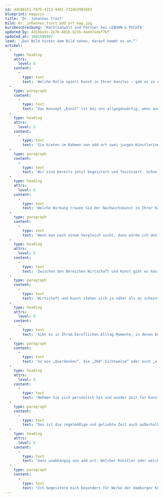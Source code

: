 ```yaml
---
id: d4b90151-f075-4213-9481-732db3985693
blueprint: magazin
title: 'Dr. Johannes Trost'
bild: dr._johannes_trost_add_art_mag.jpg
kurzbeschreibung: 'Rechtsanwalt und Partner bei LEBUHN & PUCHTA'
updated_by: 4d1bba3c-2e7b-401b-b23b-dae97edaf7bf
updated_at: 1681586987
lead: '„Das Bild hinter dem Bild sehen, darauf kommt es an.“'
artikel:
  -
    type: heading
    attrs:
      level: 5
    content:
      -
        type: text
        text: 'Welche Rolle spielt Kunst in Ihrer Kanzlei – gab es in der Vergangenheit Berührungspunkte?'
  -
    type: paragraph
    content:
      -
        type: text
        text: 'Das Konzept „Kunst“ ist bei uns allgegenwärtig, wenn auch nicht so verkörpert, wie es traditionell verstanden wird. Der Anwaltsberuf wird oft als eher sprödes, rein juristisches Handwerk begriffen, doch es gibt auch in unserem Beruf Aspekte, die mit Kunst in Verbindung stehen. Wenn man so will, nach dem Motto: „Das Bild hinter dem Bild sehen, darauf kommt es an.“ Und es geht um Inspiration, Mut etwas Neues zu gestalten, soziale Interaktion und eine konstruktive Vision. Als Kanzlei neu ist für uns aber, sich mit einer richtigen Ausstellung einen konkreten Anlass zu geben, sich noch mehr und unmittelbarer von Kunst und jungen Künstlern begeistern zu lassen.'
  -
    type: heading
    attrs:
      level: 5
    content:
      -
        type: text
        text: 'Sie bieten im Rahmen von add art zwei jungen Künstlerinnen eine Plattform. Gibt es bestimmte Erwartungen, die Sie damit verknüpfen?'
  -
    type: paragraph
    content:
      -
        type: text
        text: 'Wir sind bereits jetzt begeistert und fasziniert. Schon die Auswahl und die Gespräche im Rahmen der add art haben unsere Erwartungen übertroffen. Mit den beiden Künstlerinnen Karen Clasen und Kristin Poppe haben wir zwei spannende Gegenpole sowohl bei den ausgestellten Werken, als auch ihren Künstlerpersönlichkeiten. Wir freuen uns auf einen Austausch mit Karen Clasen und Kristin Poppe und auf ihre Werke in der Ausstellung bei LEBUHN & PUCHTA und erwarten für uns alle eine dynamische und inspirierende Zeit während der Ausstellungswochen bei uns.'
  -
    type: heading
    attrs:
      level: 5
    content:
      -
        type: text
        text: 'Welche Wirkung trauen Sie der Nachwuchskunst in Ihrer Kanzlei zu – auf die Mitarbeiter, aber auch auf Kunden und Gäste in Ihren Räumen?'
  -
    type: paragraph
    content:
      -
        type: text
        text: 'Wenn man nach einem Vergleich sucht, dann würde ich den „Sonntag“ vorschlagen. Eine Zeit der seelischen und sozialen Erholung, in der man Kraft für Körper und Geist schöpft und sich als ganzer Mensch spürt. So ungefähr sehe ich die Wirkung von Kunst auf uns alle. Die Werke von Karen Clasen und Kristin Poppe werden solche Momente in unserem Arbeitsalltag ermöglichen. Außerdem werden wir auch eine Wirkung auf die interne Kommunikation sehen, wir erhoffen uns mehr informellen Austausch und einen Diskurs, der über den Kanzleialltag hinausgeht.'
  -
    type: heading
    attrs:
      level: 5
    content:
      -
        type: text
        text: 'Zwischen den Bereichen Wirtschaft und Kunst gibt es häufig noch Berührungsängste. Können und sollten sich beide Seiten annähern?'
  -
    type: paragraph
    content:
      -
        type: text
        text: 'Wirtschaft und Kunst stehen sich ja näher als es scheint. Ein künstlerisch-schöpferischer Akt ist die Keimzelle auch jeder unternehmerischen Idee und Energie. Von daher sind Kunst und Wirtschaft in ihren Anfängen wesensgleich. Es spricht nichts dagegen, dass beide Bereiche einen gemeinsamen Weg gehen oder sich immer wieder miteinander verbinden, austauschen und rückkoppeln.'
  -
    type: heading
    attrs:
      level: 5
    content:
      -
        type: text
        text: 'Gibt es in Ihrem beruflichen Alltag Momente, in denen besondere Kreativität oder ein „Querdenken“ gefragt ist? Wovon lassen Sie sich dabei leiten?'
  -
    type: paragraph
    content:
      -
        type: text
        text: 'So ein „Querdenken“, die „360°-Sichtweise“ oder auch „x, y, z-Perspektiven“ sind gefragter denn je. Standardfälle und Standardlösungen gibt es in unserer Kanzlei nicht. Kreativität ist die Zutat, die aus dem juristischen Handwerk unser eigenes, spezielles Produkt macht – das, worauf es uns und unseren Mandanten ankommt.'
  -
    type: heading
    attrs:
      level: 5
    content:
      -
        type: text
        text: 'Nehmen Sie sich persönlich hin und wieder Zeit für Kunst und Kultur?'
  -
    type: paragraph
    content:
      -
        type: text
        text: "Das ist die regelmäßige und geliebte Zeit auch außerhalb von Beruf und Kanzlei, vor allem für und mit Malerei und Architektur. Ich will aber auch nicht verschweigen, dass meine Frau Kunsthistorikerin ist und unser Leben daher vorgeprägt ist.\_\_"
  -
    type: heading
    attrs:
      level: 5
    content:
      -
        type: text
        text: 'Ganz unabhängig von add art: Welcher Künstler oder welches Kunstwerk inspiriert Sie persönlich ganz besonders, und warum?'
  -
    type: paragraph
    content:
      -
        type: text
        text: "Ich begeistere mich besonders für Werke der Hamburger Künstler Bernd Harms und Rüdiger Knott. Sie spiegeln für mich die Kraft, aber auch die Unperfektheit des Lebens.\_ \_"
---
```


